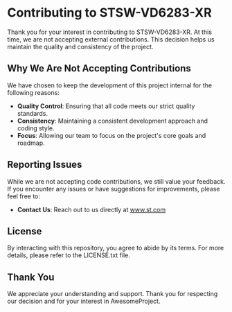 # Contributing to STSW-VD6283-XR

Thank you for your interest in contributing to STSW-VD6283-XR. At this time, we are not accepting external contributions. This decision helps us maintain the quality and consistency of the project.

## Why We Are Not Accepting Contributions

We have chosen to keep the development of this project internal for the following reasons:
- **Quality Control**: Ensuring that all code meets our strict quality standards.
- **Consistency**: Maintaining a consistent development approach and coding style.
- **Focus**: Allowing our team to focus on the project's core goals and roadmap.

## Reporting Issues

While we are not accepting code contributions, we still value your feedback. If you encounter any issues or have suggestions for improvements, please feel free to:
- **Contact Us**: Reach out to us directly at www.st.com

## License

By interacting with this repository, you agree to abide by its terms. For more details, please refer to the LICENSE.txt file.

## Thank You

We appreciate your understanding and support. Thank you for respecting our decision and for your interest in AwesomeProject.

